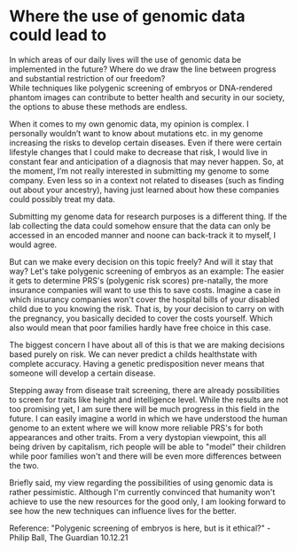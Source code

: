 # Where the use of genomic data could lead to

In which areas of our daily lives will the use of genomic data be implemented in the future? Where do we draw the line between progress and substantial restriction of our freedom? \
While techniques like polygenic screening of embryos or DNA-rendered phantom images can contribute to better health and security in our society, the options to abuse these methods are endless. 

When it comes to my own genomic data, my opinion is complex. I personally wouldn’t want to know about mutations etc. in my genome increasing the risks to develop certain diseases. Even if there were certain lifestyle changes that I could make to decrease that risk, I would live in constant fear and anticipation of a diagnosis that may never happen. So, at the moment, I’m not really interested in submitting my genome to some company. Even less so in a context not related to diseases (such as finding out about your ancestry), having just learned about how these companies could possibly treat my data. 

Submitting my genome data for research purposes is a different thing. If the lab collecting the data could somehow ensure that the data can only be accessed in an encoded manner and noone can back-track it to myself, I would agree.

But can we make every decision on this topic freely? And will it stay that way? Let's take polygenic screening of embryos as an example:
The easier it gets to determine PRS's (polygenic risk scores) pre-natally, the more insurance companies will want to use this to save costs. Imagine a case in which insurancy companies won't cover the hospital bills of your disabled child due to you knowing the risk. That is, by your decision to carry on with the pregnancy, you basically decided to cover the costs yourself. Which also would mean that poor families hardly have free choice in this case.

The biggest concern I have about all of this is that we are making decisions based purely on risk. We can never predict a childs healthstate with complete accuracy. Having a genetic predisposition never means that someone will develop a certain disease. 

Stepping away from disease trait screening, there are already possibilities to screen for traits like height and intelligence level. While the results are not too promising yet, I am sure there will be much progress in this field in the future. I can easily imagine a world in which we have understood the human genome to an extent where we will know more reliable PRS's for both appearances and other traits. 
From a very dystopian viewpoint, this all being driven by capitalism, rich people will be able to "model" their children while poor families won't and there will be even more differences between the two.

Briefly said, my view regarding the possibilities of using genomic data is rather pessimistic. Although I'm currently convinced that humanity won't achieve to use the new resources for the good only, I am looking forward to see how the new techniques can influence lives for the better.

Reference: "Polygenic screening of embryos is here, but is it ethical?" - Philip Ball, The Guardian 10.12.21

